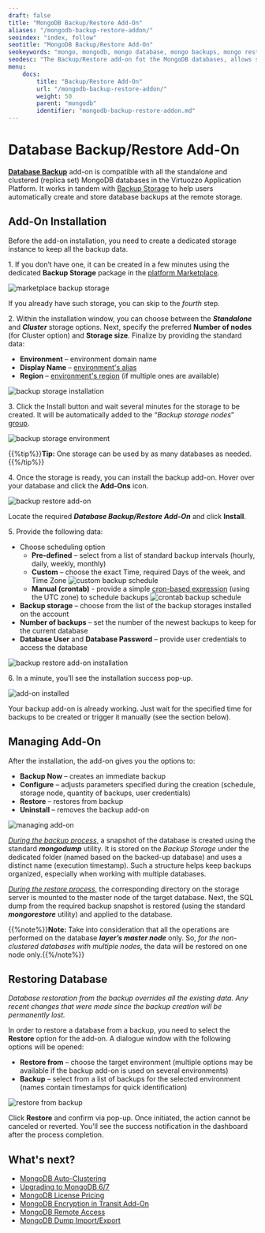 ```yaml
---
draft: false
title: "MongoDB Backup/Restore Add-On"
aliases: "/mongodb-backup-restore-addon/"
seoindex: "index, follow"
seotitle: "MongoDB Backup/Restore Add-On"
seokeywords: "mongo, mongodb, mongo database, mongo backups, mongo restore, mongo backup restore, backup restore addon"
seodesc: "The Backup/Restore add-on fot the MongoDB databases, allows scheduling automatic backups, perform immediate manual backups, and restore data from the Backup Storage."
menu:
    docs:
        title: "Backup/Restore Add-On"
        url: "/mongodb-backup-restore-addon/"
        weight: 50
        parent: "mongodb"
        identifier: "mongodb-backup-restore-addon.md"
---
```


# Database Backup/Restore Add-On

**[Database Backup](https://github.com/jelastic-jps/database-backup-addon)** add-on is compatible with all the standalone and clustered (replica set) MongoDB databases in the Virtuozzo Application Platform. It works in tandem with [Backup Storage](https://github.com/jelastic-jps/backup-storage) to help users automatically create and store database backups at the remote storage.


## Add-On Installation

Before the add-on installation, you need to create a dedicated storage instance to keep all the backup data.

1\. If you don’t have one, it can be created in a few minutes using the dedicated **Backup Storage** package in the [platform Marketplace](/marketplace/).

![marketplace backup storage](01-marketplace-backup-storage.png)

If you already have such storage, you can skip to the *fourth* step.

2\. Within the installation window, you can choose between the ***Standalone*** and ***Cluster*** storage options. Next, specify the preferred **Number of nodes** (for Cluster option) and **Storage size**. Finalize by providing the standard data:

- **Environment** – environment domain name
- **Display Name** – [environment's alias](/environment-aliases/)
- **Region** – [environment's region](/environment-regions/) (if multiple ones are available)

![backup storage installation](02-backup-storage-installation.png)

3\. Click the Install button and wait several minutes for the storage to be created. It will be automatically added to the “*Backup storage nodes*” [group](/environment-groups/).

![backup storage environment](03-backup-storage-environment.png)

{{%tip%}}**Tip:** One storage can be used by as many databases as needed.{{%/tip%}}

4\. Once the storage is ready, you can install the backup add-on. Hover over your database and click the **Add-Ons** icon.

![backup restore add-on](04-backup-restore-addon.png)

Locate the required ***Database Backup/Restore Add-On*** and click **Install**.

5\. Provide the following data:

- Choose scheduling option
  - **Pre-defined** – select from a list of standard backup intervals (hourly, daily, weekly, monthly)
  - **Custom** – choose the exact Time, required Days of the week, and Time Zone
![custom backup schedule](05-custom-backup-schedule.png)
  - **Manual (crontab)** - provide a simple [cron-based expression](https://en.wikipedia.org/wiki/Cron#Overview) (using the UTC zone) to schedule backups
![crontab backup schedule](06-crontab-backup-schedule.png)
- **Backup storage** – choose from the list of the backup storages installed on the account
- **Number of backups** – set the number of the newest backups to keep for the current database
- **Database User** and **Database Password** – provide user credentials to access the database

![backup restore add-on installation](07-backup-restore-addon-installation.png)

6\. In a minute, you’ll see the installation success pop-up.

![add-on installed](08-addon-installed.png)

Your backup add-on is already working. Just wait for the specified time for backups to be created or trigger it manually (see the section below).


## Managing Add-On

After the installation, the add-on gives you the options to:

- **Backup Now** – creates an immediate backup
- **Configure** – adjusts parameters specified during the creation (schedule, storage node, quantity of backups, user credentials)
- **Restore** – restores from backup
- **Uninstall** – removes the backup add-on

![managing add-on](09-managing-addon.png)

*<u>During the backup process,</u>* a snapshot of the database is created using the standard ***mongodump*** utility. It is stored on the *Backup Storage* under the dedicated folder (named based on the backed-up database) and uses a distinct name (execution timestamp). Such a structure helps keep backups organized, especially when working with multiple databases.

*<u>During the restore process,</u>* the corresponding directory on the storage server is mounted to the master node of the target database. Next, the SQL dump from the required backup snapshot is restored (using the standard ***mongorestore*** utility) and applied to the database.

{{%note%}}**Note:** Take into consideration that all the operations are performed on the database ***layer’s master node*** only. So, *for the non-clustered databases with multiple nodes*, the data will be restored on one node only.{{%/note%}}


## Restoring Database

*Database restoration from the backup overrides all the existing data. Any recent changes that were made since the backup creation will be permanently lost.*

In order to restore a database from a backup, you need to select the **Restore** option for the add-on. A dialogue window with the following options will be opened:

- **Restore from** – choose the target environment (multiple options may be available if the backup add-on is used on several environments)
- **Backup** – select from a list of backups for the selected environment (names contain timestamps for quick identification)

![restore from backup](10-restore-from-backup.png)

Click **Restore** and confirm via pop-up. Once initiated, the action cannot be canceled or reverted. You'll see the success notification in the dashboard after the process completion.


## What's next?

- [MongoDB Auto-Clustering](/mongodb-auto-clustering/)
- [Upgrading to MongoDB 6/7](/updating-to-mongodb-7/)
- [MongoDB License Pricing](/mongodb-license/)
- [MongoDB Encryption in Transit Add-On](/mongodb-ssl-addon/)
- [MongoDB Remote Access](/remote-access-to-mongodb/)
- [MongoDB Dump Import/Export](/dump-import-export-to-mongodb/)